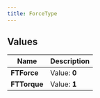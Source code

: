 ```yaml
---
title: ForceType
---
```


## Values

| Name | Description |
| ---- | ----------- |
| **FTForce** | Value: **0** |
| **FTTorque** | Value: **1** |

